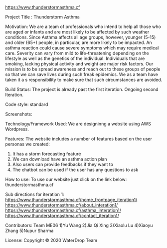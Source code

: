 https://www.thunderstormasthma.cf

Project Title : Thunderstorm Asthma

Motivation: We are a team of professionals who intend to help all those who are aged or infants and are most likely to be affected by such weather conditions. Since Asthma affects all age groups, however, younger (5-15) and older (65+) people, in particular, are more likely to be impacted. An asthma reaction could cause severe symptoms which may require medical care. Severity can vary from mild to life-threatening depending on the lifestyle as well as the genetics of the individual. Individuals that are smoking, lacking physical activity and weight are major risk factors. Our mission is to be spread awareness and reach out to these groups of people so that we can save lives during such freak epidemics. We as a team have taken it a s responsibility to make sure that such circumstances are avoided.

Build Status: The project is already past the first iteration. Ongoing second Iteration.

Code style: standard

Screenshots:

Technology/Framework Used: We are designinng a website using AWS Wordpress.

Features: The website includes a number of features based on the user personas we created: 
1) It has a storm forecasting feature 
2) We can download have an asthma action plan 
3) Also users can provide feedbacks if they want to
4) The chatbot can be used if the user has any questions to ask

How to use: To use our website just click on the link below:
thunderstormasthma.cf

Sub directions for iteration 1:
https://www.thunderstormasthma.cf/home_frontpage_iteration1/
https://www.thunderstormasthma.cf/about_interation1/
https://www.thunderstormasthma.cf/asthma_interation1/
https://www.thunderstormasthma.cf/contact_iteration1/

Contributors: Team ME06
1)Yu Wang
2)Jia Qi Xing
3)Xiaolu Lu
4)Xiaoyu Zhang
5)Nupur Sharma


License: Copyright © 2020 WaterDrop Team

